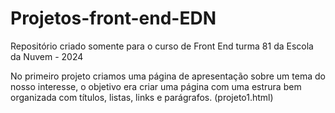 # Projetos-front-end-EDN
Repositório criado somente para o curso de Front End turma 81 da Escola da Nuvem - 2024

No primeiro projeto criamos uma página de apresentação sobre um tema do nosso interesse,
o objetivo era criar uma página com uma estrura bem organizada com títulos, listas, links e parágrafos. (projeto1.html)